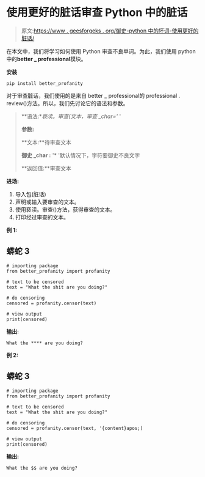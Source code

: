 # 使用更好的脏话审查 Python 中的脏话

> 原文:[https://www . geesforgeks . org/御史-python 中的坏词-使用更好的脏话/](https://www.geeksforgeeks.org/censor-bad-words-in-python-using-better-profanity/)

在本文中，我们将学习如何使用 Python 审查不良单词。为此，我们使用 python 中的**better _ professional**模块。

**安装**

```
pip install better_profanity
```

对于审查脏话，我们使用的是来自 better _ professional的 professional . review()方法。所以，我们先讨论它的语法和参数。

> **语法:**亵渎。审查(文本，审查 _char='* '
> 
> **参数:**
> 
> **文本:**待审查文本
> 
> **御史 _char :** '* '默认情况下，字符要御史不良文字
> 
> **返回值:**审查文本

**进场:**

1.  导入包(脏话)
2.  声明或输入要审查的文本。
3.  使用亵渎。审查()方法，获得审查的文本。
4.  打印经过审查的文本。

**例 1:**

## 蟒蛇 3

```
# importing package
from better_profanity import profanity

# text to be censored
text = "What the shit are you doing?"

# do censoring
censored = profanity.censor(text)

# view output
print(censored)
```

**输出:**

```
What the **** are you doing?
```

**例 2:**

## 蟒蛇 3

```
# importing package
from better_profanity import profanity

# text to be censored
text = "What the shit are you doing?"

# do censoring
censored = profanity.censor(text, '{content}apos;)

# view output
print(censored)
```

**输出:**

```
What the $$ are you doing?
```
